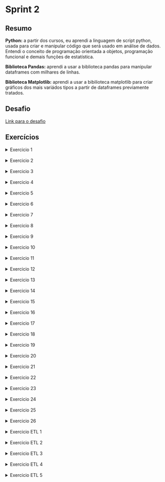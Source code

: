 # Sprint 2
## Resumo
**Python:** a partir dos cursos, eu aprendi a linguagem de script python, usada para criar e manipular código que será usado em análise de dados. Entendi o conceito de programação orientada a objetos, programação funcional e demais funções de estatística.

**Biblioteca Pandas:** aprendi a usar a biblioteca pandas para manipular dataframes com milhares de linhas.

**Biblioteca Matplotlib:** aprendi a usar a bibilioteca matplotlib para criar gráficos dos mais variádos tipos a partir de dataframes previamente tratados.

## Desafio
[Link para o desafio](./Desafio/README.md)

## Exercícios
<details>
    <summary>Exercicio 1</summary>
        <a href="./Exercicios/exercicio-01.py">Resposta</a>
        <img src="./Exercicios/evidencias/evidencia-etapa1-exercicio01.png">
</details>
<br>

<details>
    <summary>Exercicio 2</summary>
        <a href="./Exercicios/exercicio-02.py">Resposta</a>
        <img src="./Exercicios/evidencias/evidencia-etapa1-exercicio02.png">
</details>
<br>

<details>
    <summary>Exercicio 3</summary>
        <a href="./Exercicios/exercicio-03.py">Resposta</a>
        <img src="./Exercicios/evidencias/evidencia-etapa1-exercicio03.png">
</details>
<br>

<details>
    <summary>Exercicio 4</summary>
        <a href="./Exercicios/exercicio-04.py">Resposta</a>
        <img src="./Exercicios/evidencias/evidencia-etapa1-exercicio04.png">
</details>
<br>

<details>
    <summary>Exercicio 5</summary>
        <a href="./Exercicios/exercicio-05.py">Resposta</a>
        <img src="./Exercicios/evidencias/evidencia-etapa1-exercicio05.png">
</details>
<br>

<details>
    <summary>Exercicio 6</summary>
        <a href="./Exercicios/exercicio-06.py">Resposta</a>
        <img src="./Exercicios/evidencias/evidencia-etapa1-exercicio06.png">
</details>
<br>

<details>
    <summary>Exercicio 7</summary>
        <a href="./Exercicios/exercicio-07.py">Resposta</a>
        <img src="./Exercicios/evidencias/evidencia-etapa1-exercicio07.png">
</details>
<br>

<details>
    <summary>Exercicio 8</summary>
        <a href="./Exercicios/exercicio-08.py">Resposta</a>
        <img src="./Exercicios/evidencias/evidencia-etapa1-exercicio08.png">
</details>
<br>

<details>
    <summary>Exercicio 9</summary>
        <a href="./Exercicios/exercicio-01.py">Resposta</a>
        <img src="./Exercicios/evidencias/evidencia-etapa1-exercicio09.png">
</details>
<br>

<details>
    <summary>Exercicio 10</summary>
        <a href="./Exercicios/exercicio-01.py">Resposta</a>
        <img src="./Exercicios/evidencias/evidencia-etapa1-exercicio10.png">
</details>
<br>

<details>
    <summary>Exercicio 11</summary>
        <a href="./Exercicios/exercicio-11.py">Resposta</a>
        <img src="./Exercicios/evidencias/evidencia-etapa1-exercicio11.png">
</details>
<br>

<details>
    <summary>Exercicio 12</summary>
        <a href="./Exercicios/exercicio-12.py">Resposta</a>
        <img src="./Exercicios/evidencias/evidencia-etapa1-exercicio12.png">
</details>
<br>

<details>
    <summary>Exercicio 13</summary>
        <a href="./Exercicios/exercicio-13.py">Resposta</a>
        <img src="./Exercicios/evidencias/evidencia-etapa1-exercicio13.png">
</details>
<br>

<details>
    <summary>Exercicio 14</summary>
        <a href="./Exercicios/exercicio-14.py">Resposta</a>
        <img src="./Exercicios/evidencias/evidencia-etapa1-exercicio14.png">
</details>
<br>

<details>
    <summary>Exercicio 15</summary>
        <a href="./Exercicios/exercicio-15.py">Resposta</a>
        <img src="./Exercicios/evidencias/evidencia-etapa2-exercicio15.png">
</details>
<br>

<details>
    <summary>Exercicio 16</summary>
        <a href="./Exercicios/exercicio-16.py">Resposta</a>
        <img src="./Exercicios/evidencias/evidencia-etapa2-exercicio16.png">
</details>
<br>

<details>
    <summary>Exercicio 17</summary>
        <a href="./Exercicios/exercicio-17.py">Resposta</a>
        <img src="./Exercicios/evidencias/evidencia-etapa2-exercicio17.png">
</details>
<br>

<details>
    <summary>Exercicio 18</summary>
        <a href="./Exercicios/exercicio-18.py">Resposta</a>
        <img src="./Exercicios/evidencias/evidencia-etapa2-exercicio18.png">
</details>
<br>

<details>
    <summary>Exercicio 19</summary>
        <a href="./Exercicios/exercicio-19.py">Resposta</a>
        <img src="./Exercicios/evidencias/evidencia-etapa2-exercicio19.png">
</details>
<br>

<details>
    <summary>Exercicio 20</summary>
        <a href="./Exercicios/exercicio-20.py">Resposta</a>
        <img src="./Exercicios/evidencias/evidencia-etapa3-exercicio20.png">
</details>
<br>

<details>
    <summary>Exercicio 21</summary>
        <a href="./Exercicios/exercicio-21.py">Resposta</a>
        <img src="./Exercicios/evidencias/evidencia-etapa3-exercicio21.png">
</details>
<br>

<details>
    <summary>Exercicio 22</summary>
        <a href="./Exercicios/exercicio-22.py">Resposta</a>
        <img src="./Exercicios/evidencias/evidencia-etapa3-exercicio22.png">
</details>
<br>

<details>
    <summary>Exercicio 23</summary>
        <a href="./Exercicios/exercicio-23.py">Resposta</a>
        <img src="./Exercicios/evidencias/evidencia-etapa3-exercicio023.png">
</details>
<br>

<details>
    <summary>Exercicio 24</summary>
        <a href="./Exercicios/exercicio-24.py">Resposta</a>
        <img src="./Exercicios/evidencias/evidencia-etapa3-exercicio24.png">
</details>
<br>

<details>
    <summary>Exercicio 25</summary>
        <a href="./Exercicios/exercicio-25.py">Resposta</a>
        <img src="./Exercicios/evidencias/evidencia-etapa3-exercicio25.png">
</details>
<br>

<details>
    <summary>Exercicio 26</summary>
        <a href="./Exercicios/exercicio-26.py">Resposta</a>
        <img src="./Exercicios/evidencias/evidencia-etapa3-exercicio26.png">
</details>
<br>

<details>
    <summary>Exercicio ETL 1</summary>
        <a href="./Exercicios/ETL/exercicio-etl-etapa1.py">Resposta</a> | <a href="./Exercicios/ETL/etapa-1.txt">Output</a>
        <img src="./Exercicios/evidencias/evidencia-etl-etapa1.PNG">
</details>
<br>


<details>
    <summary>Exercicio ETL 2</summary>
        <a href="./Exercicios/ETL/exercicio-etl-etapa2.py">Resposta</a> | <a href="./Exercicios/ETL/etapa-2.txt">Output</a>
        <img src="./Exercicios/evidencias/evidencia-etl-etapa2.PNG">
</details>
<br>

<details>
    <summary>Exercicio ETL 3</summary>
        <a href="./Exercicios/ETL/exercicio-etl-etapa3.py">Resposta</a> | <a href="./Exercicios/ETL/etapa-3.txt">Output</a>
        <img src="./Exercicios/evidencias/evidencia-etl-etapa3.PNG">
</details>
<br>

<details>
    <summary>Exercicio ETL 4</summary>
        <a href="./Exercicios/ETL/exercicio-etl-etapa4.py">Resposta</a> | <a href="./Exercicios/ETL/etapa-4.txt">Output</a>
        <img src="./Exercicios/evidencias/evidencia-etl-etapa4.PNG">
</details>
<br>

<details>
    <summary>Exercicio ETL 5</summary>
        <a href="./Exercicios/ETL/exercicio-etl-etapa5.py">Resposta</a> | <a href="./Exercicios/ETL/etapa-5.txt">Output</a>
        <img src="./Exercicios/evidencias/evidencia-etl-etapa5.PNG">
</details>
<br>
